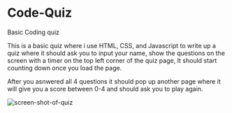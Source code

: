 # Code-Quiz
Basic Coding quiz



This is a basic quiz where i use HTML, CSS, and Javascript to write up a quiz where it should ask you to input your name, show the questions on the screen with a timer on the top left corner of the quiz page, It should start counting down once you load the page.

After you asnwered all 4 questions it should pop up another page where it will give you a score between 0-4 and should ask you to play again.







![screen-shot-of-quiz](https://user-images.githubusercontent.com/123305537/225590735-8a689311-06a8-41e4-9f9a-1078f293e26a.PNG)
